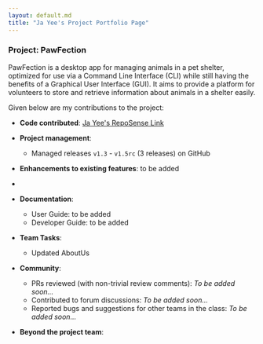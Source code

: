 ```yaml
---
layout: default.md
title: "Ja Yee's Project Portfolio Page"
---
```


### Project: PawFection

PawFection is a desktop app for managing animals in a pet shelter, optimized for use via a Command Line Interface (CLI)
while still having the benefits of a Graphical User Interface (GUI). It aims to provide a platform for volunteers to
store and retrieve information about animals in a shelter easily.

Given below are my contributions to the project:

* **Code contributed**: [Ja Yee's RepoSense Link](https://nus-cs2103-ay2324s1.github.io/tp-dashboard/?search=wjayee&breakdown=true)

* **Project management**:
    * Managed releases `v1.3` - `v1.5rc` (3 releases) on GitHub

* **Enhancements to existing features**:
  to be added
*

* **Documentation**:
    * User Guide:
      to be added
    * Developer Guide:
      to be added

* **Team Tasks**:
    * Updated AboutUs

* **Community**:
    * PRs reviewed (with non-trivial review comments): *To be added soon...*
    * Contributed to forum discussions: *To be added soon...*
    * Reported bugs and suggestions for other teams in the class: *To be added soon...*

* **Beyond the project team**:
